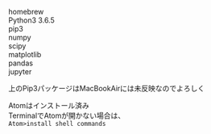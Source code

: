homebrew  
  Python3 3.6.5  
  pip3  
    numpy  
    scipy  
    matplotlib  
    pandas  
    jupyter  

上のPip3パッケージはMacBookAirには未反映なのでよろしく

Atomはインストール済み  
TerminalでAtomが開かない場合は、  
```Atom>install shell commands```
